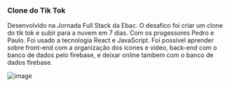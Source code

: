 ### Clone do Tik Tok

Desenvolvido na Jornada Full Stack da Ebac. O desafico foi criar um clone do tik tok e subir para a nuvem em 7 dias. Com os progessores Pedro e Paulo. Foi usado a tecnologia React e JavaScript. Foi possivel aprender sobre front-end com a organização dos icones e video, back-end com o banco de dados pelo firebase, e deixar online tambem com o banco de dados firebase.


![image](https://user-images.githubusercontent.com/101579380/229785946-aaa3f971-4c3e-4dc7-9452-036ac3954380.png)
